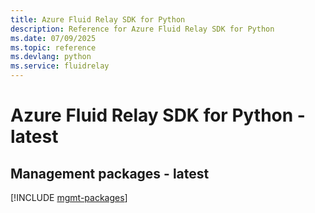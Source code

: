 ```yaml
---
title: Azure Fluid Relay SDK for Python
description: Reference for Azure Fluid Relay SDK for Python
ms.date: 07/09/2025
ms.topic: reference
ms.devlang: python
ms.service: fluidrelay
---
```

# Azure Fluid Relay SDK for Python - latest

## Management packages - latest
[!INCLUDE [mgmt-packages](fluid-relay-mgmt-index.md)]